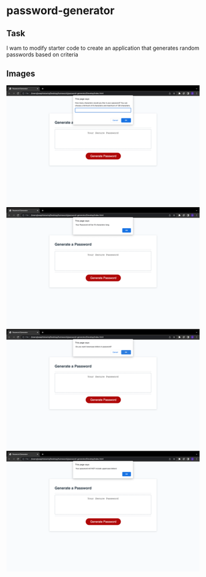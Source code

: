 # password-generator

## Task 
I wam to modify starter code to create an application that generates random passwords based on criteria

## Images 
![Alt text](<Screenshot 2023-07-16 at 2.32.01 PM.png>)
![Alt text](<Screenshot 2023-07-16 at 2.32.13 PM.png>)
![Alt text](<Screenshot 2023-07-16 at 2.32.22 PM.png>)
![Alt text](<Screenshot 2023-07-16 at 2.32.29 PM.png>)
